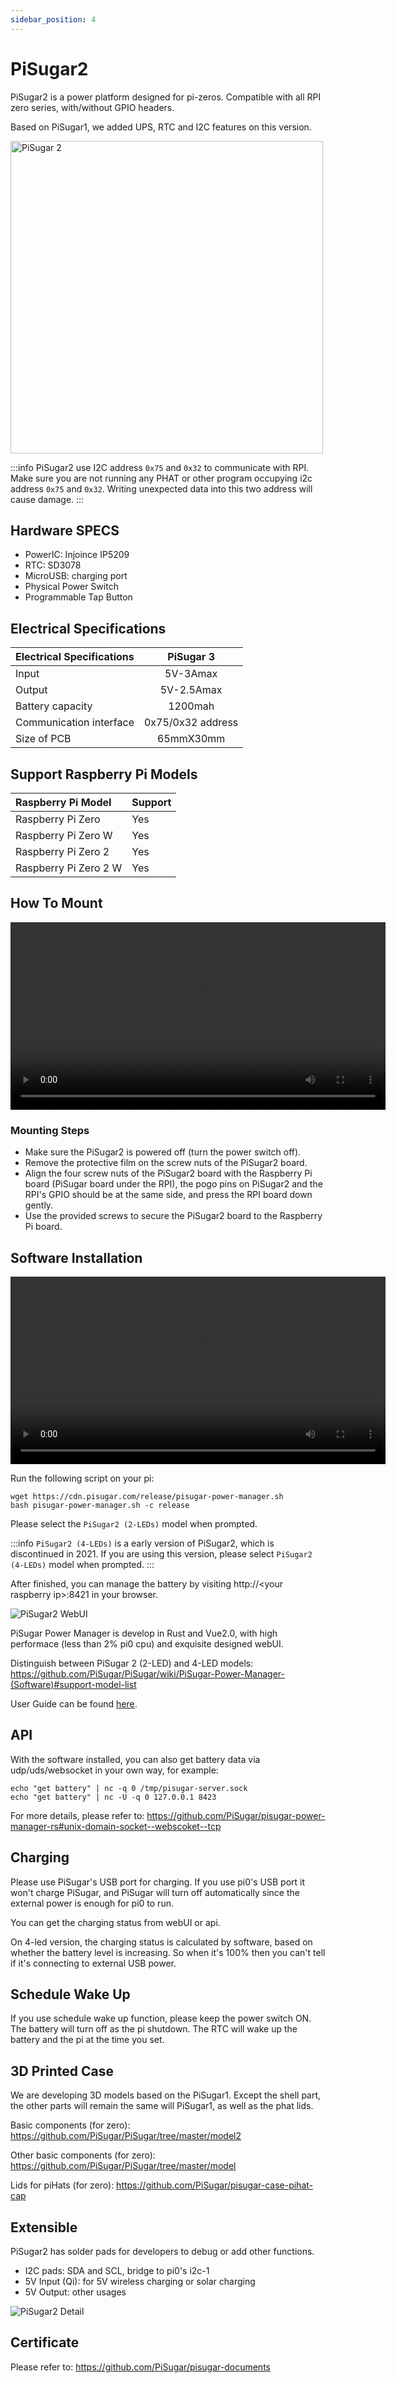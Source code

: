 ```yaml
---
sidebar_position: 4
---
```


# PiSugar2

PiSugar2 is a power platform designed for pi-zeros. Compatible with all RPI zero series, with/without GPIO headers.

Based on PiSugar1, we added UPS, RTC and I2C features on this version.

<img src="/img/pisugar2.jpg" alt="PiSugar 2" width="500"></img>

:::info
PiSugar2 use I2C address `0x75` and `0x32` to communicate with RPI.
Make sure you are not running any PHAT or other program occupying i2c address `0x75` and `0x32`. Writing unexpected data into this two address will cause damage.
:::

## Hardware SPECS

- PowerIC: Injoince IP5209
- RTC: SD3078
- MicroUSB: charging port
- Physical Power Switch
- Programmable Tap Button

## Electrical Specifications

| Electrical Specifications |     PiSugar 3     |
| :------------------------ | :---------------: |
| Input                     |     5V-3Amax      |
| Output                    |    5V-2.5Amax     |
| Battery capacity          |      1200mah      |
| Communication interface   | 0x75/0x32 address |
| Size of PCB               |     65mmX30mm     |

## Support Raspberry Pi Models

| Raspberry Pi Model    | Support |
| :-------------------- | :------ |
| Raspberry Pi Zero     | Yes     |
| Raspberry Pi Zero W   | Yes     |
| Raspberry Pi Zero 2   | Yes     |
| Raspberry Pi Zero 2 W | Yes     |

## How To Mount

<video width="600" controls>
  <source src="https://doc-videos.pisugar.uk/pisugar2-hardware-install.mp4" type="video/mp4"></source>
</video>

### Mounting Steps

- Make sure the PiSugar2 is powered off (turn the power switch off).
- Remove the protective film on the screw nuts of the PiSugar2 board.
- Align the four screw nuts of the PiSugar2 board with the Raspberry Pi board (PiSugar board under the RPI), the pogo pins on PiSugar2 and the RPI's GPIO should be at the same side, and press the RPI board down gently.
- Use the provided screws to secure the PiSugar2 board to the Raspberry Pi board.

## Software Installation

<video width="600" controls>
  <source src="https://doc-videos.pisugar.uk/PiSugar2_install.mp4" type="video/mp4"></source>
</video>

Run the following script on your pi:

```
wget https://cdn.pisugar.com/release/pisugar-power-manager.sh
bash pisugar-power-manager.sh -c release
```

Please select the `PiSugar2 (2-LEDs)` model when prompted.

:::info
`PiSugar2 (4-LEDs)` is a early version of PiSugar2, which is discontinued in 2021. If you are using this version, please select `PiSugar2 (4-LEDs)` model when prompted.
:::

After finished, you can manage the battery by visiting http://\<your raspberry ip\>:8421 in your browser.

<!-- <p>
  <img width="600" src="http://cdn.pisugar.com/pisugar2/images/ui.png?imageView2/0/w/800">
</p> -->

![PiSugar2 WebUI](http://cdn.pisugar.com/pisugar2/images/ui.png?imageView2/0/w/800)

PiSugar Power Manager is develop in Rust and Vue2.0, with high performace (less than 2% pi0 cpu) and exquisite designed webUI.

Distinguish between PiSugar 2 (2-LED) and 4-LED models: https://github.com/PiSugar/PiSugar/wiki/PiSugar-Power-Manager-(Software)#support-model-list

User Guide can be found [here](../pisugar-power-manager).

## API

With the software installed, you can also get battery data via udp/uds/websocket in your own way, for example:

```
echo "get battery" | nc -q 0 /tmp/pisugar-server.sock
echo "get battery" | nc -U -q 0 127.0.0.1 8423
```

For more details, please refer to: https://github.com/PiSugar/pisugar-power-manager-rs#unix-domain-socket--webscoket--tcp

## Charging

Please use PiSugar's USB port for charging. If you use pi0's USB port it won't charge PiSugar, and PiSugar will turn off automatically since the external power is enough for pi0 to run.

You can get the charging status from webUI or api.

On 4-led version, the charging status is calculated by software, based on whether the battery level is increasing. So when it's 100% then you can't tell if it's connecting to external USB power.

## Schedule Wake Up

If you use schedule wake up function, please keep the power switch ON. The battery will turn off as the pi shutdown. The RTC will wake up the battery and the pi at the time you set.

## 3D Printed Case

We are developing 3D models based on the PiSugar1. Except the shell part, the other parts will remain the same will PiSugar1, as well as the phat lids.

Basic components (for zero): https://github.com/PiSugar/PiSugar/tree/master/model2

Other basic components (for zero): https://github.com/PiSugar/PiSugar/tree/master/model

Lids for piHats (for zero): https://github.com/PiSugar/pisugar-case-pihat-cap

## Extensible

PiSugar2 has solder pads for developers to debug or add other functions.

- I2C pads: SDA and SCL, bridge to pi0's i2c-1
- 5V Input (Qi): for 5V wireless charging or solar charging
- 5V Output: other usages

![PiSugar2 Detail](http://cdn.pisugar.com/img/pisugar2-detail.jpg?imageView2/0/w/1000)

## Certificate

Please refer to: https://github.com/PiSugar/pisugar-documents
